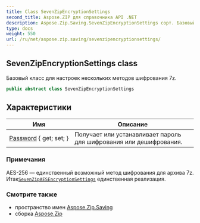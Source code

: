 ```yaml
---
title: Class SevenZipEncryptionSettings
second_title: Aspose.ZIP для справочника API .NET
description: Aspose.Zip.Saving.SevenZipEncryptionSettings сорт. Базовый класс для настроек нескольких методов шифрования 7z.
type: docs
weight: 550
url: /ru/net/aspose.zip.saving/sevenzipencryptionsettings/
---
```

## SevenZipEncryptionSettings class

Базовый класс для настроек нескольких методов шифрования 7z.

```csharp
public abstract class SevenZipEncryptionSettings
```

## Характеристики

| Имя | Описание |
| --- | --- |
| [Password](../../aspose.zip.saving/sevenzipencryptionsettings/password/) { get; set; } | Получает или устанавливает пароль для шифрования или дешифрования. |

### Примечания

AES-256 — единственный возможный метод шифрования для архива 7z. Итак[`SevenZipAESEncryptionSettings`](../sevenzipaesencryptionsettings/) единственная реализация.

### Смотрите также

* пространство имен [Aspose.Zip.Saving](../../aspose.zip.saving/)
* сборка [Aspose.Zip](../../)


